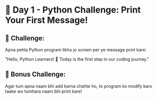 # 🐍 Day 1 - Python Challenge: Print Your First Message!

## 📢 Challenge:
Apna pehla Python program likho jo screen per ye message print kare:

"Hello, Python Learners! 🚀 Today is the first step in our coding journey."

## 🔹 Bonus Challenge:
Agar tum apna naam bhi add karna chahte ho, to program ko modify karo taake wo tumhara naam bhi print kare!